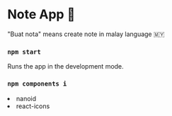 # Note App 📝

<p>"Buat nota" means create note in malay language 🇲🇾</p>

### `npm start`

Runs the app in the development mode.


### `npm components i`

<li>nanoid</li>
<li>react-icons</li>





